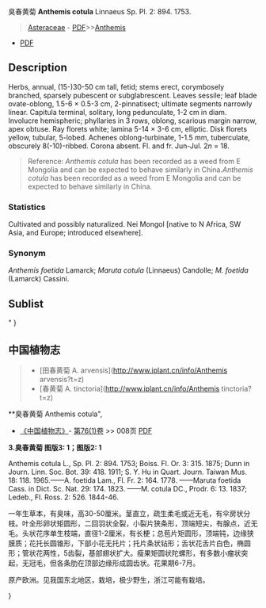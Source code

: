 臭春黄菊 **Anthemis cotula** Linnaeus Sp. Pl. 2: 894. 1753.

> [Asteraceae](http://www.iplant.cn/info/Asteraceae?t=foc) - [PDF](http://www.iplant.cn/foc/pdf/Asteraceae.pdf)>>[Anthemis](http://www.iplant.cn/info/Anthemis?t=foc)
 - [PDF](http://www.iplant.cn/foc/pdf/Anthemis.pdf)

## Description

Herbs, annual, (15-)30-50 cm tall, fetid; stems erect, corymbosely branched, sparsely pubescent or subglabrescent. Leaves sessile; leaf blade ovate-oblong, 1.5-6 × 0.5-3 cm, 2-pinnatisect; ultimate segments narrowly linear. Capitula terminal, solitary, long pedunculate, 1-2 cm in diam. Involucre hemispheric; phyllaries in 3 rows, oblong, scarious margin narrow, apex obtuse. Ray florets white; lamina 5-14 × 3-6 cm, elliptic. Disk florets yellow, tubular, 5-lobed. Achenes oblong-turbinate, 1-1.5 mm, tuberculate, obscurely 8(-10)-ribbed. Corona absent. Fl. and fr. Jun-Jul. 2*n* = 18.

> Reference: 
>*Anthemis cotula* has been recorded as a weed from E Mongolia and can be expected to behave similarly in China.*Anthemis cotula* has been recorded as a weed from E Mongolia and can be expected to behave similarly in China.

### Statistics
Cultivated and possibly naturalized. Nei Mongol [native to N Africa, SW Asia, and Europe; introduced elsewhere].

### Synonym
*Anthemis foetida* Lamarck; *Maruta cotula* (Linnaeus) Candolle; *M. foetida* (Lamarck) Cassini.

## Sublist
"
}
## 中国植物志

> * [田春黄菊  A.  arvensis](http://www.iplant.cn/info/Anthemis arvensis?t=z)
> * [春黄菊  A.  tinctoria](http://www.iplant.cn/info/Anthemis tinctoria?t=z)

**臭春黄菊 Anthemis cotula",

* [《中国植物志》](http://www.iplant.cn/frps)- [第76(1)卷](http://www.iplant.cn/frps/vol/76(1)) >> 008页 [PDF](http://www.iplant.cn/frps/pdf/76(1)/008.PDF)

**3.臭春黄菊 图版3: 1；图版2: 1**

Anthemis cotula L., Sp. Pl. 2: 894. 1753; Boiss. Fl. Or. 3: 315. 1875; Dunn in Journ. Linn. Soc. Bot. 39: 418. 1911; S. Y. Hu in Quart. Journ. Taiwan Mus. 18: 118. 1965.——A. foetida Lam., Fl. Fr. 2: 164. 1778. ——Maruta foetida Cass. in Dict. Sc. Nat. 29: 174. 1823. ——M. cotula DC., Prodr. 6: 13. 1837; Ledeb., Fl. Ross. 2: 526. 1844-46.

一年生草本，有臭味，高30-50厘米。茎直立，疏生柔毛或近无毛，有伞房状分枝。叶全形卵状矩圆形，二回羽状全裂，小裂片狭条形，顶端短尖，有腺点，近无毛。头状花序单生枝端，直径1-2厘米，有长梗；总苞片矩圆形，顶端钝，边缘狭膜质；花托长圆锥形，下部小花无托片；托片条状钻形；舌状花舌片白色，椭圆形；管状花两性，5齿裂，基部翅状扩大。瘦果矩圆状陀螺形，有多数小瘤状突起，无冠毛，但各条肋在顶部边缘形成圆齿状。花果期6-7月。

原产欧洲。见我国东北地区，栽培，极少野生，浙江可能有栽培。

}